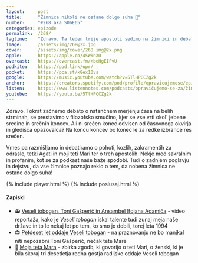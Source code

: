 ```yaml
---
layout: 	post
title:  	"Žimnica nikoli ne ostane dolgo suha 🛌"
number: 	"#268 aka S06E65"
categories:	epizode
permalink:	/268/
tagline: 	"Zdravo. Ta teden trije apostoli sedimo na žimnici in debatiramo o srečnih koncih, sredini, birokraciji in še marsičem."
image:		/assets/img/268@2x.jpg
cover:		/assets/img/cover/268 img@2x.png
apple:		https://apple.co/45WknXD
overcast:	https://overcast.fm/+beHgEIFvU
podkite:	https://pod.link/opr/
pocket:		https://pca.st/k8ex10vs
google:		https://music.youtube.com/watch?v=5TlHPCCZg2k
anchor:		https://creators.spotify.com/pod/profile/opravicujemose/episodes/imnica-nikoli-ne-ostane-dolgo-suha-e35gdf5
listen:		https://www.listennotes.com/podcasts/opravičujemo-se-za/žimnica-nikoli-ne-ostane-Cktliu2VgFa/embed/
youtube:	https://youtu.be/5TlHPCCZg2k
---
```


Zdravo. Tokrat začnemo debato o natančnem merjenju časa na belih strminah, se prestavimo v filozofsko smučino, kjer se vse vrti okol' jebene sredine in srečnih koncev. Ali ni srečen konec odvisen od časovnega okvirja in gledišča opazovalca? Na koncu koncev bo konec le za redke izbrance res srečen. 

Vmes pa razmišljamo in debatiramo o pohoti, kozlih, zakramentih za odrasle, tetki Agati in moji teti Mari ter o treh apostolih. Nekje med sakralnim in profanim, kot se za podkast naše baže spodobi. Tudi o zadnjem poglavju in dejstvu, da vse žimnice poznajo reklo o tem, da nobena žimnica ne ostane dolgo suha!  

{% include player.html %}
{% include poslusaj.html %}

<!--break-->

#### Zapiski

- 📻 [Veseli tobogan, Toni Gašperič in Ansambel Bojana Adamiča](https://www.youtube.com/watch?v=zwkDZSIYbTs) - video reportaža, kako je _Veseli tobogan_ iskal talente tudi zunaj meja naše države in to le nekaj let po tem, ko smo jo dobili, torej leta 1994 
- 📺 [Petdeset let oddaje Veseli tobogan](https://old.delo.si/prosti-cas/kult/petdeset-let-oddaje-veseli-tobogan.html) - na praznovanju ne bo manjkal niti nepozabni Toni Gašperič, nečak tete Mare 
- 📖 [Moja teta Mara](https://zalozbakarantanija.si/trgovina/moja-teta-mara/) - zbirka zgodb, ki govorijo o teti Mari, o ženski, ki je bila skoraj tri desetletja redna gostja radijske oddaje Veseli tobogan 